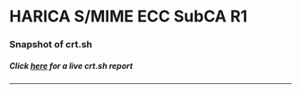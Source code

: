# HARICA S/MIME ECC SubCA R1
### Snapshot of crt.sh
##### Click [here](https://crt.sh/?q=7BD108E849F4663C66CAB98C83DDB67E2406292E64CDE890EA43CACB87B4A232) for a live crt.sh report

---
